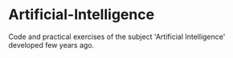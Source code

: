 # Artificial-Intelligence
Code and practical exercises of the subject 'Artificial Intelligence' developed few years ago.
